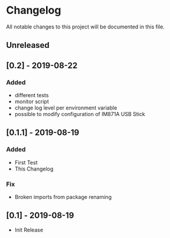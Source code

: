 # Changelog

All notable changes to this project will be documented in this file.

## Unreleased

## [0.2] - 2019-08-22

### Added

- different tests
- monitor script
- change log level per environment variable
- possible to modify configuration of IM871A USB Stick

## [0.1.1] - 2019-08-19

### Added

- First Test
- This Changelog

### Fix

- Broken imports from package renaming

## [0.1] - 2019-08-19

- Init Release
